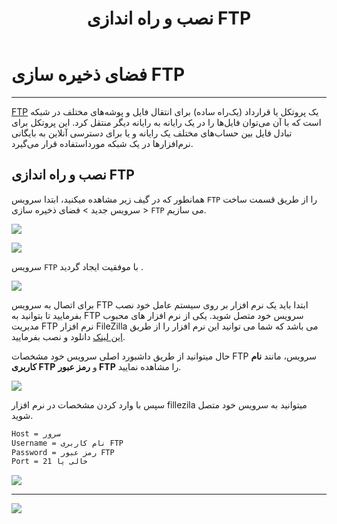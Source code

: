 ﻿---
title: "نصب و راه اندازی FTP"
sidebar_label: "نصب و راه اندازی"
description: "FTP یک پروتکل یا قرارداد (یک‌راه ساده) برای انتقال فایل و پوشه‌های مختلف در شبکه است که با آن می‌توان فایل‌ها را در یک رایانه به رایانه دیگر منتقل کرد. این پروتکل برای تبادل فایل بین حساب‌های مختلف یک رایانه و یا برای دسترسی آنلاین به بایگانی نرم‌افزارها در یک شبکه مورداستفاده قرار می‌گیرد."
---

# فضای ذخیره سازی FTP
---

[FTP](https://chabokan.net/services/ftp/) یک پروتکل یا قرارداد (یک‌راه ساده) برای انتقال فایل و پوشه‌های مختلف در شبکه است که با آن می‌توان فایل‌ها را در یک رایانه به رایانه دیگر منتقل کرد. این پروتکل برای تبادل فایل بین حساب‌های مختلف یک رایانه و یا برای دسترسی آنلاین به بایگانی نرم‌افزارها در یک شبکه مورداستفاده قرار می‌گیرد.

## نصب و راه اندازی FTP

همانطور که در گیف زیر مشاهده میکنید، ابتدا سرویس `FTP` را از طریق قسمت ساخت سرویس جدید > فضای ذخیره سازی > `FTP` می سازیم.

![](https://s1.chabokan.net/docs/gifs/ftp-install.gif)

![](https://s1.chabokan.net/docs/images/ftp-start-1.png)

سرویس `FTP` با موفقیت ایجاد گردید .

![](https://s1.chabokan.net/docs/images/ftp-start-2.png)

برای اتصال به سرویس FTP ابتدا باید یک نرم افزار بر روی سیستم عامل خود نصب بفرمایید تا بتوانید به FTP سرویس خود متصل شوید. یکی از نرم افزار های محبوب مدیریت FTP نرم افزار FileZilla می باشد که شما می توانید این نرم افزار را از طریق [این لینک](https://filezilla-project.org/download.php) دانلود و نصب بفرمایید.

حال میتوانید از طریق داشبورد اصلی سرویس خود مشخصات FTP سرویس، مانند **نام کاربری FTP** و **رمز عبور FTP** را مشاهده نمایید.

![](https://s1.chabokan.net/docs/images/FTP_num2.jpg)

سپس با وارد کردن مشخصات در نرم افزار fillezila میتوانید به سرویس خود متصل شوید.

```bash
Host = سرور
Username = نام کاربری FTP
Password = رمز عبور FTP
Port = خالی یا 21
```

![](https://s1.chabokan.net/docs/images/FTP_num1.jpg)

---
<a href="https://hub.chabokan.net/fa/services/create/ftp" ><img src="https://s1.chabokan.net/docs/images/ftp-banner.png" /></a>